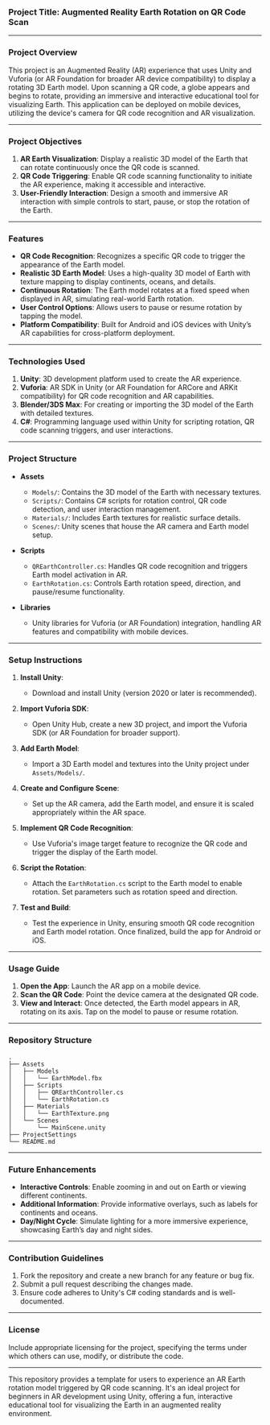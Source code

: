 ### Project Title: Augmented Reality Earth Rotation on QR Code Scan

---

### Project Overview
This project is an Augmented Reality (AR) experience that uses Unity and Vuforia (or AR Foundation for broader AR device compatibility) to display a rotating 3D Earth model. Upon scanning a QR code, a globe appears and begins to rotate, providing an immersive and interactive educational tool for visualizing Earth. This application can be deployed on mobile devices, utilizing the device's camera for QR code recognition and AR visualization.

---

### Project Objectives
1. **AR Earth Visualization**: Display a realistic 3D model of the Earth that can rotate continuously once the QR code is scanned.
2. **QR Code Triggering**: Enable QR code scanning functionality to initiate the AR experience, making it accessible and interactive.
3. **User-Friendly Interaction**: Design a smooth and immersive AR interaction with simple controls to start, pause, or stop the rotation of the Earth.

---

### Features
- **QR Code Recognition**: Recognizes a specific QR code to trigger the appearance of the Earth model.
- **Realistic 3D Earth Model**: Uses a high-quality 3D model of Earth with texture mapping to display continents, oceans, and details.
- **Continuous Rotation**: The Earth model rotates at a fixed speed when displayed in AR, simulating real-world Earth rotation.
- **User Control Options**: Allows users to pause or resume rotation by tapping the model.
- **Platform Compatibility**: Built for Android and iOS devices with Unity’s AR capabilities for cross-platform deployment.

---

### Technologies Used
1. **Unity**: 3D development platform used to create the AR experience.
2. **Vuforia**: AR SDK in Unity (or AR Foundation for ARCore and ARKit compatibility) for QR code recognition and AR capabilities.
3. **Blender/3DS Max**: For creating or importing the 3D model of the Earth with detailed textures.
4. **C#**: Programming language used within Unity for scripting rotation, QR code scanning triggers, and user interactions.

---

### Project Structure

- **Assets**
  - `Models/`: Contains the 3D model of the Earth with necessary textures.
  - `Scripts/`: Contains C# scripts for rotation control, QR code detection, and user interaction management.
  - `Materials/`: Includes Earth textures for realistic surface details.
  - `Scenes/`: Unity scenes that house the AR camera and Earth model setup.
  
- **Scripts**
  - `QREarthController.cs`: Handles QR code recognition and triggers Earth model activation in AR.
  - `EarthRotation.cs`: Controls Earth rotation speed, direction, and pause/resume functionality.
  
- **Libraries**
  - Unity libraries for Vuforia (or AR Foundation) integration, handling AR features and compatibility with mobile devices.

---

### Setup Instructions

1. **Install Unity**:
   - Download and install Unity (version 2020 or later is recommended).
   
2. **Import Vuforia SDK**:
   - Open Unity Hub, create a new 3D project, and import the Vuforia SDK (or AR Foundation for broader support).

3. **Add Earth Model**:
   - Import a 3D Earth model and textures into the Unity project under `Assets/Models/`.

4. **Create and Configure Scene**:
   - Set up the AR camera, add the Earth model, and ensure it is scaled appropriately within the AR space.
   
5. **Implement QR Code Recognition**:
   - Use Vuforia's image target feature to recognize the QR code and trigger the display of the Earth model.
   
6. **Script the Rotation**:
   - Attach the `EarthRotation.cs` script to the Earth model to enable rotation. Set parameters such as rotation speed and direction.

7. **Test and Build**:
   - Test the experience in Unity, ensuring smooth QR code recognition and Earth model rotation. Once finalized, build the app for Android or iOS.

---

### Usage Guide

1. **Open the App**: Launch the AR app on a mobile device.
2. **Scan the QR Code**: Point the device camera at the designated QR code.
3. **View and Interact**: Once detected, the Earth model appears in AR, rotating on its axis. Tap on the model to pause or resume rotation.

---

### Repository Structure

```
.
├── Assets
│   ├── Models
│   │   └── EarthModel.fbx
│   ├── Scripts
│   │   ├── QREarthController.cs
│   │   └── EarthRotation.cs
│   ├── Materials
│   │   └── EarthTexture.png
│   └── Scenes
│       └── MainScene.unity
├── ProjectSettings
└── README.md
```

---

### Future Enhancements
- **Interactive Controls**: Enable zooming in and out on Earth or viewing different continents.
- **Additional Information**: Provide informative overlays, such as labels for continents and oceans.
- **Day/Night Cycle**: Simulate lighting for a more immersive experience, showcasing Earth’s day and night sides.

---

### Contribution Guidelines
1. Fork the repository and create a new branch for any feature or bug fix.
2. Submit a pull request describing the changes made.
3. Ensure code adheres to Unity's C# coding standards and is well-documented.

---

### License
Include appropriate licensing for the project, specifying the terms under which others can use, modify, or distribute the code.

---

This repository provides a template for users to experience an AR Earth rotation model triggered by QR code scanning. It's an ideal project for beginners in AR development using Unity, offering a fun, interactive educational tool for visualizing the Earth in an augmented reality environment.
